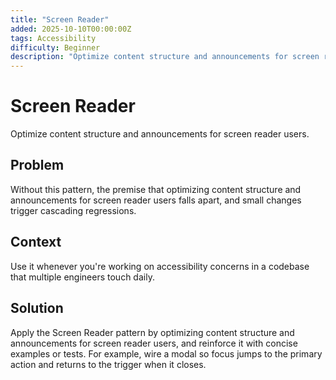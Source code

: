 ```yaml
---
title: "Screen Reader"
added: 2025-10-10T00:00:00Z
tags: Accessibility
difficulty: Beginner
description: "Optimize content structure and announcements for screen reader users."
---
```

# Screen Reader

Optimize content structure and announcements for screen reader users.

## Problem

Without this pattern, the premise that optimizing content structure and announcements for screen reader users falls apart, and small changes trigger cascading regressions.

## Context

Use it whenever you're working on accessibility concerns in a codebase that multiple engineers touch daily.

## Solution

Apply the Screen Reader pattern by optimizing content structure and announcements for screen reader users, and reinforce it with concise examples or tests. For example, wire a modal so focus jumps to the primary action and returns to the trigger when it closes.
